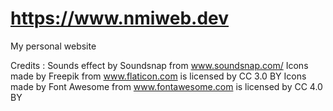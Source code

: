 # https://www.nmiweb.dev
My personal website


Credits : 
Sounds effect by Soundsnap from www.soundsnap.com/
Icons made by Freepik from www.flaticon.com is licensed by CC 3.0 BY
Icons made by Font Awesome from www.fontawesome.com is licensed by CC 4.0 BY
